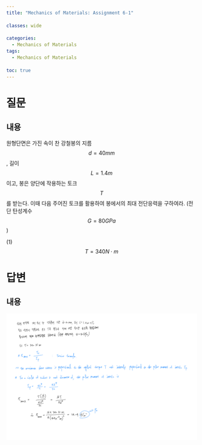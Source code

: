 ```yaml
---
title: "Mechanics of Materials: Assignment 6-1"

classes: wide

categories:
  - Mechanics of Materials
tags:
  - Mechanics of Materials

toc: true
---
```


# 질문

## 내용

원형단면은 가진 속이 찬 강철봉의 지름 $$d=40mm$$, 길이 $$L=1.4m$$이고, 봉은 양단에 작용하는 토크 $$T$$를 받는다. 이때 다음 주어진 토크를 활용하여 봉에서의 최대 전단응력을 구하여라. (전단 탄성계수 $$G=80GPa$$)

(1) $$T=340N\cdot{m}$$

# 답변

## 내용

![Answer](/assets/images/Mechanics_of_Materials/assignment/6week/assign-6-1.png)
